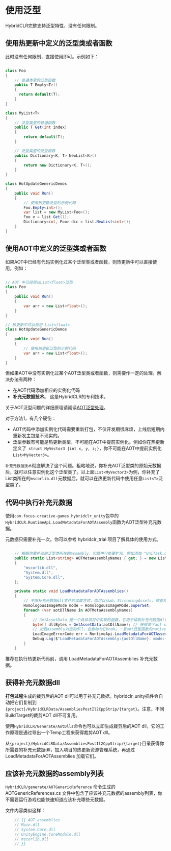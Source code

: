 # 使用泛型

HybridCLR完整支持泛型特性，没有任何限制。

## 使用热更新中定义的泛型类或者函数

此时没有任何限制，直接使用即可。示例如下：

```csharp

class Foo
{
    // 普通类里的泛型函数
    public T Empty<T>()
    {
      return default(T);
    }
}

class MyList<T>
{
    // 泛型类里的普通函数
    public T Get(int index)
    {
        return default(T);
    }

    // 泛型类里的泛型函数
    public Dictionary<K, T> NewList<K>()
    {
        return new Dictionary<K, T>();
    }
}

class HotUpdateGenericDemos
{
    public void Run()
    {
        // 使用热更新泛型的示例代码
        Foo.Empty<int>();
        var list = new MyList<Foo>();
        Foo v = list.Get(1);
        Dictionary<int, Foo> dic = list.NewList<int>();
    }
}

```

## 使用AOT中定义的泛型类或者函数

如果AOT中已经有代码实例化过某个泛型类或者函数，则热更新中可以直接使用，例如：

```csharp

// AOT 中已经用过List<float>泛型
class Foo
{
    public void Run()
    {
        var arr = new List<float>();
    }
}

// 热更新中可以使用 List<float>
class HotUpdateGenericDemos
{
    public void Run()
    {
        // 使用热更新泛型的示例代码
        var arr = new List<float>();
    }
}

```

但如果AOT中没有实例化过某个AOT泛型类或者函数，则需要作一定的处理。解决办法有两种：

- 在AOT代码添加相应的实例化代码
- **补充元数据技术**。 这是HybridCLR的专利技术。

关于AOT泛型问题的详细原理请阅读[AOT泛型处理](/basic/aotgeneric.md)。

对于方法1，有几个硬伤：

- AOT代码中添加实例化代码需要重新打包，不仅开发期很麻烦，上线后短期内重新发主包是不现实的。
- 泛型参数有可能是热更新类型，不可能在AOT中提前实例化。例如你在热更新定义了` struct MyVector3 {int x, y, z;}`，你不可能在AOT中提前实例化`List<MyVector3>`。

`补充元数据技术`彻底解决了这个问题。粗略地说，你补充AOT泛型类的原始元数据后，就可以任意实例化这个泛型类了。以上面`List<MyVector3>`为例，你补充了List类所在的`mscorlib.dll`元数据后，就可以在热更新代码中使用任意`List<T>`泛型类了。


## 代码中执行补充元数据

使用`com.focus-creative-games.hybridclr_unity`包中的`HybridCLR.RuntimeApi.LoadMetadataForAOTAssembly`函数为AOT泛型补充元数据。

元数据只需要补充一次。你可以参考 hybridclr_trial 项目了解具体的使用方式。

```csharp

    // 根据你要补充的泛型类所在的assembly，实践中可能要扩充，例如添加 "UniTask.dll"
    public static List<string> AOTMetaAssemblyNames { get; } = new List<string>()
    {
        "mscorlib.dll",
        "System.dll",
        "System.Core.dll",
    };

    private static void LoadMetadataForAOTAssemblies()
    {
        // 不限补充元数据dll文件的读取方式，你可以从ab、StreamingAssets、或者裸文件下载等办法获得
        HomologousImageMode mode = HomologousImageMode.SuperSet;
        foreach (var aotDllName in AOTMetaAssemblyNames)
        {
            // GetAssetData 是一个具体项目中实现的函数，它用于读取补充元数据dll的所有字节
            byte[] dllBytes = GetAssetData(aotDllName); // 获得某个aot dll文件所有字节
            // 加载assembly对应的dll，会自动为它hook。一旦aot泛型函数的native函数不存在，用解释器版本代码
            LoadImageErrorCode err = RuntimeApi.LoadMetadataForAOTAssembly(dllBytes, mode);
            Debug.Log($"LoadMetadataForAOTAssembly:{aotDllName}. mode:{mode} ret:{err}");
        }
    }
```

推荐在执行热更新代码前，调用 LoadMetadataForAOTAssemblies 补充元数据。

## 获得补充元数据dll

**打包过程**生成的裁剪后的AOT dll可以用于补充元数据。hybridclr_unity插件会自动把它们复制到`{project}/HybridCLRData/AssembliesPostIl2CppStrip/{target}`。注意，不同BuildTarget的裁剪AOT dll不可复用。

使用`HybridCLR/Generate/AotDlls`命令也可以立即生成裁剪后的AOT dll，它的工作原理是通过导出一个Temp工程来获得裁剪AOT dll。

从`{project}/HybridCLRData/AssembliesPostIl2CppStrip/{target}`目录获得你所需要的补充元数据dll，加入项目的热更新资源管理系统，再通过 LoadMetadataForAOTAssemblies 加载它们。

## 应该补充元数据的assembly列表

`HybridCLR/generate/AOTGenericReference` 命令生成的 AOTGenericReferences.cs 文件中包含了应该补充元数据的assembly列表，你不需要运行游戏也能快速知道应该补充哪些元数据。

文件内容类似这样：

```csharp
	// {{ AOT assemblies
	// Main.dll
	// System.Core.dll
	// UnityEngine.CoreModule.dll
	// mscorlib.dll
	// }}
```

